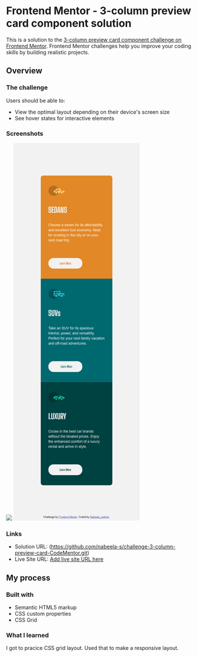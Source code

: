 # Frontend Mentor - 3-column preview card component solution

This is a solution to the [3-column preview card component challenge on Frontend Mentor](https://www.frontendmentor.io/challenges/3column-preview-card-component-pH92eAR2-). Frontend Mentor challenges help you improve your coding skills by building realistic projects. 


## Overview

### The challenge

Users should be able to:

- View the optimal layout depending on their device's screen size
- See hover states for interactive elements

### Screenshots

![](images/screen-shot-desktop.png.jpg)
![](images/screenshot-mobile.png)

### Links

- Solution URL: (https://github.com/nabeela-s/challenge-3-column-preview-card-CodeMentor.git)
- Live Site URL: [Add live site URL here](https://your-live-site-url.com)

## My process

### Built with

- Semantic HTML5 markup
- CSS custom properties
- CSS Grid

### What I learned

I got to pracice CSS grid layout. Used that to make a responsive layout.
